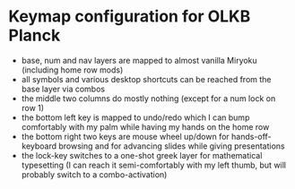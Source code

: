 # Keymap configuration for OLKB Planck

- base, num and nav layers are mapped to almost vanilla Miryoku (including home row mods)
- all symbols and various desktop shortcuts can be reached from the base layer via combos
- the middle two columns do mostly nothing (except for a num lock on row 1)
- the bottom left key is mapped to undo/redo which I can bump comfortably with my palm while having my hands on the home row
- the bottom right two keys are mouse wheel up/down for hands-off-keyboard browsing and for advancing slides while giving presentations
- the lock-key switches to a one-shot greek layer for mathematical typesetting (I can reach it semi-comfortably with my left thumb, but will probably switch to a combo-activation)

